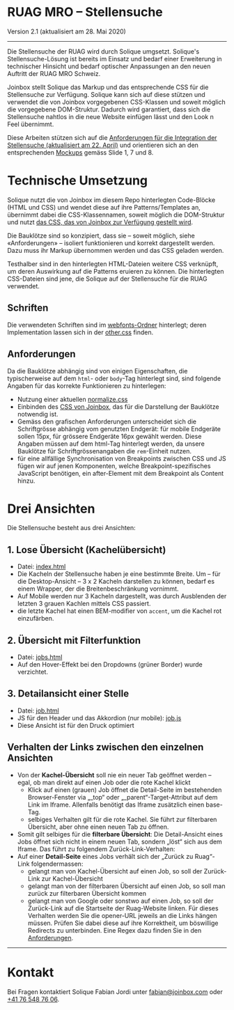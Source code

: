 # RUAG MRO – Stellensuche

Version 2.1 (aktualisiert am 28. Mai 2020)

---

Die Stellensuche der RUAG wird durch Solique umgsetzt. Solique's Stellensuche-Lösung ist bereits im Einsatz und bedarf einer Erweiterung in technischer Hinsicht und bedarf optischer Anpassungen an den neuen Auftritt der RUAG MRO Schweiz.

Joinbox stellt Solique das Markup und das entsprechende CSS für die Stellensuche zur Verfügung. Solique kann sich auf diese stützen und verwendet die von Joinbox vorgegebenen CSS-Klassen und soweit möglich die vorgegebene DOM-Struktur. Dadurch wird garantiert, dass sich die Stellensuche nahtlos in die neue Website einfügen lässt und den Look n Feel übernimmt.

Diese Arbeiten stützen sich auf die [Anforderungen für die Integration der Stellensuche (aktualisiert am 22. April)](https://docs.google.com/document/d/1kxOjLWtOLRKewrE3sZUgugCVkHEyIBf8fqWZoRnmLvY/edit#heading=h.e37285517tv) und orientieren sich an den entsprechenden [Mockups](https://xd.adobe.com/view/5d82d7e2-780e-4bc0-6c6d-b59bb700aa59-2bb3/) gemäss Slide 1, 7 und 8.

# Technische Umsetzung

Solique nutzt die von Joinbox im diesem Repo hinterlegten Code-Blöcke (HTML und CSS) und wendet diese auf ihre Patterns/Templates an, übernimmt dabei die CSS-Klassennamen, soweit möglich die DOM-Struktur und nutzt [das CSS, das von Joinbox zur Verfügung gestellt wird](src/main.css).

Die Bauklötze sind so konzipiert, dass sie – soweit möglich, siehe «Anforderungen» – isoliert funktionieren und korrekt dargestellt werden. Dazu muss ihr Markup übernommen werden und das CSS  geladen werden.

Testhalber sind in den hinterlegten HTML-Dateien weitere CSS verknüpft, um deren Auswirkung auf die Patterns eruieren zu können. Die hinterlegten CSS-Dateien sind jene, die Solique auf der Stellensuche für die RUAG verwendet.

## Schriften

Die verwendeten Schriften sind im [webfonts-Ordner](src/webfonts) hinterlegt; deren Implementation lassen sich in der [other.css](src/other.css) finden.

## Anforderungen

Da die Bauklötze abhängig sind von einigen Eigenschaften, die typischerweise auf dem `html`- oder `body`-Tag hinterlegt sind, sind folgende Angaben für das korrekte Funktionieren zu hinterlegen:
- Nutzung einer aktuellen [normalize.css](https://necolas.github.io/normalize.css/)
- Einbinden des [CSS von Joinbox](src/main.css), das für die Darstellung der Bauklötze notwendig ist.
- Gemäss den grafischen Anforderungen unterscheidet sich die Schriftgrösse abhängig vom genutzten Endgerät: für mobile Endgeräte sollen 15px, für grössere Endgeräte 16px gewählt werden. Diese Angaben müssen auf dem html-Tag hinterlegt werden, da unsere Bauklötze für Schriftgrössenangaben die `rem`-Einheit nutzen.
- für eine allfällige Synchronisation von Breakpoints zwischen CSS und JS fügen wir auf jenen Komponenten, welche Breakpoint-spezifisches JavaScript benötigen, ein after-Element mit dem Breakpoint als Content hinzu.

# Drei Ansichten

Die Stellensuche besteht aus drei Ansichten:

## 1. Lose Übersicht (Kachelübersicht)

- Datei: [index.html](src/index.html)
- Die Kacheln der Stellensuche haben je eine bestimmte Breite. Um – für die Desktop-Ansicht – 3 x 2 Kacheln darstellen zu können, bedarf es einem Wrapper, der die Breitenbeschränkung vornimmt.
- Auf Mobile werden nur 3 Kacheln dargestellt, was durch Ausblenden der letzten 3 grauen Kachlen mittels CSS passiert.
- die letzte Kachel hat einen BEM-modifier von `accent`, um die Kachel rot einzufärben.


## 2. Übersicht mit Filterfunktion

- Datei: [jobs.html](src/jobs.html)
- Auf den Hover-Effekt bei den Dropdowns (grüner Border) wurde verzichtet.

## 3. Detailansicht einer Stelle

- Datei: [job.html](src/job.html)
- JS für den Header und das Akkordion (nur mobile): [job.js](src/job.js)
- Diese Ansicht ist für den Druck optimiert

## Verhalten der Links zwischen den einzelnen Ansichten

- Von der **Kachel-Übersicht** soll nie ein neuer Tab geöffnet werden – egal, ob man direkt auf einen Job oder die rote Kachel klickt
	- Klick auf einen (grauen) Job öffnet die Detail-Seite im bestehenden Browser-Fenster via „_top“ oder „_parent“-Target-Attribut auf dem Link im Iframe. Allenfalls benötigt das Iframe zusätzlich einen base-Tag.
	- selbiges Verhalten gilt für die rote Kachel. Sie führt zur filterbaren Übersicht, aber ohne einen neuen Tab zu öffnen.
- Somit gilt selbiges für die **filterbare Übersicht**: Die Detail-Ansicht eines Jobs öffnet sich nicht in einem neuen Tab, sondern „löst“ sich aus dem Iframe. Das führt zu folgendem Zurück-Link-Verhalten:
- Auf einer **Detail-Seite** eines Jobs verhält sich der „Zurück zu Ruag“-Link folgendermassen:
	- gelangt man von Kachel-Übersicht auf einen Job, so soll der Zurück-Link zur Kachel-Übersicht
	- gelangt man von der filterbaren Übersicht auf einen Job, so soll man zurück zur filterbaren Übersicht kommen
	- gelangt man von Google oder sonstwo auf einen Job, so soll der Zurück-Link auf die Startseite der Ruag-Website linken.
Für dieses Verhalten werden Sie die opener-URL jeweils an die Links hängen müssen. Prüfen Sie dabei diese auf ihre Korrektheit, um böswillige Redirects zu unterbinden. Eine Regex dazu finden Sie in den [Anforderungen]((https://docs.google.com/document/d/1kxOjLWtOLRKewrE3sZUgugCVkHEyIBf8fqWZoRnmLvY/edit#heading=h.e37285517tv)).

---


# Kontakt

Bei Fragen kontaktiert Solique Fabian Jordi unter [fabian@joinbox.com](fabian@joinbox.com) oder [+41 76 548 76 06](tel:+41765487606).
